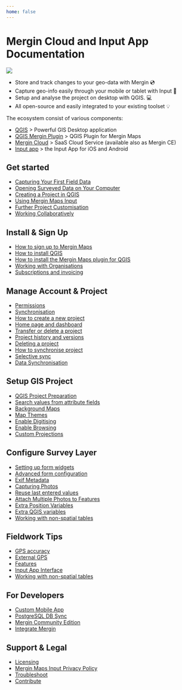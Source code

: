 ```yaml
---
home: false
---
```



# Mergin Cloud and Input App Documentation

![](preview.jpeg)

- Store and track changes to your geo-data with Mergin :cd:
- Capture geo-info easily through your mobile or tablet with Input :iphone:
- Setup and analyse the project on desktop with QGIS. :computer:
- All open-source and easily integrated to your existing toolset :bulb:

<CommunityJoin />

The ecosystem consist of various components:
 - [QGIS](https://qgis.org/) > Powerful GIS Desktop application 
 - [QGIS Mergin Plugin](https://plugins.qgis.org/plugins/Mergin/) > QGIS Plugin for Mergin Maps
 - [Mergin Cloud](https://public.cloudmergin.com) > SaaS Cloud Service (available also as Mergin CE)
 - [Input app](https://inputapp.io) > the Input App for iOS and Android
 
## Get started 

<AppDownload />

- [Capturing Your First Field Data](./tutorials/capturing-first-data/index.md)
- [Opening Surveyed Data on Your Computer](./tutorials/opening-surveyed-data-on-your-computer/index.md)
- [Creating a Project in QGIS](./tutorials/creating-a-project-in-qgis/index.md)
- [Using Mergin Maps Input](./tutorials/mobile/index.md)
- [Further Project Customisation](./tutorials/further-project-customisation/index.md)
- [Working Collaboratively](./tutorials/working-collaboratively/index.md)

## Install & Sign Up
- [How to sign up to Mergin Maps](./setup/sign-up-to-mergin-maps/)
- [How to install QGIS](./setup/install-qgis/)
- [How to install the Mergin Maps plugin for QGIS](./setup/install-mergin-maps-plugin-for-qgis/)
- [Working with Organisations](./setup/working-with-organisations/)
- [Subscriptions and invoicing](./setup/subscriptions/)

## Manage Account & Project
- [Permissions](./manage/permissions/)
- [Synchronisation](./manage/synchronisation/)
- [How to create a new project](./manage/create-project/)
- [Home page and dashboard](./manage/dashboard/)
- [Transfer or delete a project](./manage/project-advanced/)
- [Project history and versions](./manage/project-details/)
- [Deleting a project](./manage/plugin-delete-project/)
- [How to synchronise project](./manage/plugin-sync-project/)
- [Selective sync](./manage/selective_sync/)
- [Data Synchronisation](./manage/data_sync/)

## Setup GIS Project
- [QGIS Project Preparation](./gis/features/)
- [Search values from attribute fields](./gis/search_data/)
- [Background Maps](./gis/settingup_background_map/)
- [Map Themes](./gis/setup_themes/)
- [Enable Digitising](./gis/enable_digitising/)
- [Enable Browsing](./gis/enable_browsing/)
- [Custom Projections](./gis/proj/)

## Configure Survey Layer
- [Setting up form widgets](./layer/settingup_forms/)
- [Advanced form configuration](./layer/settingup_forms_settings/)
- [Exif Metadata](./layer/exif_metadata/)
- [Capturing Photos](./layer/settingup_forms_photo/)
- [Reuse last entered values](./layer/reuse_last_values/)
- [Attach Multiple Photos to Features](./layer/attach-multiple-photos-to-features/)
- [Extra Position Variables](./layer/position_variables/)
- [Extra QGIS variables](./layer/plugin-variables/)
- [Working with non-spatial tables](./layer/working_with_nonspatial_data/)

## Fieldwork Tips
- [GPS accuracy](./field/gps_accuracy/)
- [External GPS](./field/external_gps/)
- [Features](./field/input_features/)
- [Input App Interface](./field/input_ui/)
- [Working with non-spatial tables](./layer/working_with_nonspatial_data/)

## For Developers
- [Custom Mobile App](./dev/customapp/)
- [PostgreSQL DB Sync](./dev/dbsync/)
- [Mergin Community Edition](./dev/mergince/)
- [Integrate Mergin](./dev/integration/)

## Support & Legal
- [ Licensing](./misc/licensing/)
- [Mergin Maps Input Privacy Policy](./misc/privacy/)
- [Troubleshoot](./misc/troubleshoot/)
- [Contribute](./misc/contribute/)

